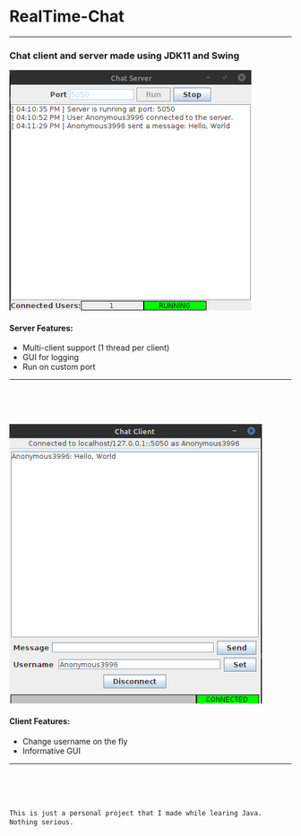 # **RealTime-Chat**
---
### Chat client and server made using JDK11 and Swing

![Server](./docs/images/server.png)

#### Server Features:
- Multi-client support (1 thread per client)
- GUI for logging
- Run on custom port
---
<br /><br/><br/>

![Client](./docs/images/client.png) 
#### Client Features:
- Change username on the fly
- Informative GUI
---
<br /><br/><br/>
```
This is just a personal project that I made while learing Java. Nothing serious.
```